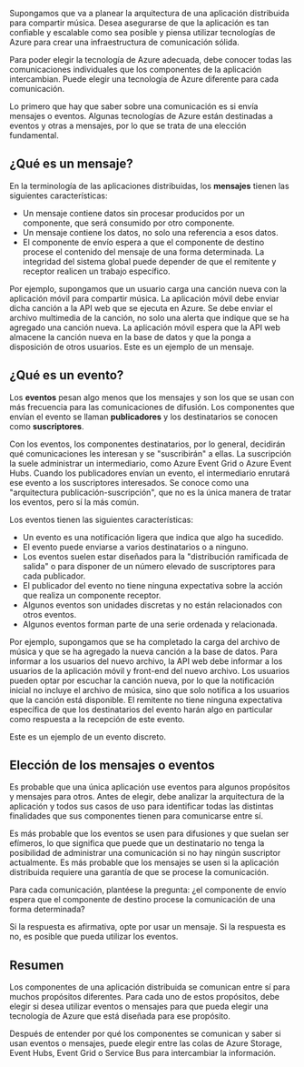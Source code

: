 Supongamos que va a planear la arquitectura de una aplicación distribuida para compartir música. Desea asegurarse de que la aplicación es tan confiable y escalable como sea posible y piensa utilizar tecnologías de Azure para crear una infraestructura de comunicación sólida.

Para poder elegir la tecnología de Azure adecuada, debe conocer todas las comunicaciones individuales que los componentes de la aplicación intercambian. Puede elegir una tecnología de Azure diferente para cada comunicación.

Lo primero que hay que saber sobre una comunicación es si envía mensajes o eventos. Algunas tecnologías de Azure están destinadas a eventos y otras a mensajes, por lo que se trata de una elección fundamental.

## <a name="what-is-a-message"></a>¿Qué es un mensaje?

En la terminología de las aplicaciones distribuidas, los **mensajes** tienen las siguientes características:

- Un mensaje contiene datos sin procesar producidos por un componente, que será consumido por otro componente.
- Un mensaje contiene los datos, no solo una referencia a esos datos.
- El componente de envío espera a que el componente de destino procese el contenido del mensaje de una forma determinada. La integridad del sistema global puede depender de que el remitente y receptor realicen un trabajo específico.

Por ejemplo, supongamos que un usuario carga una canción nueva con la aplicación móvil para compartir música. La aplicación móvil debe enviar dicha canción a la API web que se ejecuta en Azure. Se debe enviar el archivo multimedia de la canción, no solo una alerta que indique que se ha agregado una canción nueva. La aplicación móvil espera que la API web almacene la canción nueva en la base de datos y que la ponga a disposición de otros usuarios. Este es un ejemplo de un mensaje.

## <a name="what-is-an-event"></a>¿Qué es un evento?

Los **eventos** pesan algo menos que los mensajes y son los que se usan con más frecuencia para las comunicaciones de difusión. Los componentes que envían el evento se llaman **publicadores** y los destinatarios se conocen como **suscriptores**.

Con los eventos, los componentes destinatarios, por lo general, decidirán qué comunicaciones les interesan y se "suscribirán" a ellas. La suscripción la suele administrar un intermediario, como Azure Event Grid o Azure Event Hubs. Cuando los publicadores envían un evento, el intermediario enrutará ese evento a los suscriptores interesados. Se conoce como una "arquitectura publicación-suscripción", que no es la única manera de tratar los eventos, pero sí la más común.

Los eventos tienen las siguientes características:

- Un evento es una notificación ligera que indica que algo ha sucedido.
- El evento puede enviarse a varios destinatarios o a ninguno.
- Los eventos suelen estar diseñados para la "distribución ramificada de salida" o para disponer de un número elevado de suscriptores para cada publicador.
- El publicador del evento no tiene ninguna expectativa sobre la acción que realiza un componente receptor.
- Algunos eventos son unidades discretas y no están relacionados con otros eventos. 
- Algunos eventos forman parte de una serie ordenada y relacionada.  

Por ejemplo, supongamos que se ha completado la carga del archivo de música y que se ha agregado la nueva canción a la base de datos. Para informar a los usuarios del nuevo archivo, la API web debe informar a los usuarios de la aplicación móvil y front-end del nuevo archivo. Los usuarios pueden optar por escuchar la canción nueva, por lo que la notificación inicial no incluye el archivo de música, sino que solo notifica a los usuarios que la canción está disponible. El remitente no tiene ninguna expectativa específica de que los destinatarios del evento harán algo en particular como respuesta a la recepción de este evento.

Este es un ejemplo de un evento discreto.

## <a name="how-to-choose-messages-or-events"></a>Elección de los mensajes o eventos

Es probable que una única aplicación use eventos para algunos propósitos y mensajes para otros. Antes de elegir, debe analizar la arquitectura de la aplicación y todos sus casos de uso para identificar todas las distintas finalidades que sus componentes tienen para comunicarse entre sí. 

Es más probable que los eventos se usen para difusiones y que suelan ser efímeros, lo que significa que puede que un destinatario no tenga la posibilidad de administrar una comunicación si no hay ningún suscriptor actualmente. Es más probable que los mensajes se usen si la aplicación distribuida requiere una garantía de que se procese la comunicación.

Para cada comunicación, plantéese la pregunta: ¿el componente de envío espera que el componente de destino procese la comunicación de una forma determinada?

Si la respuesta es afirmativa, opte por usar un mensaje. Si la respuesta es no, es posible que pueda utilizar los eventos.

## <a name="summary"></a>Resumen

Los componentes de una aplicación distribuida se comunican entre sí para muchos propósitos diferentes. Para cada uno de estos propósitos, debe elegir si desea utilizar eventos o mensajes para que pueda elegir una tecnología de Azure que está diseñada para ese propósito. 

Después de entender por qué los componentes se comunican y saber si usan eventos o mensajes, puede elegir entre las colas de Azure Storage, Event Hubs, Event Grid o Service Bus para intercambiar la información.